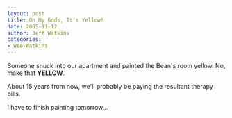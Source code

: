```yaml
---
layout: post
title: Oh My Gods, It's Yellow!
date: 2005-11-12
author: Jeff Watkins
categories:
- Wee-Watkins
---
```


Someone snuck into our apartment and painted the Bean's room yellow. No, make that **YELLOW**.

About 15 years from now, we'll probably be paying the resultant therapy bills.

I have to finish painting tomorrow...